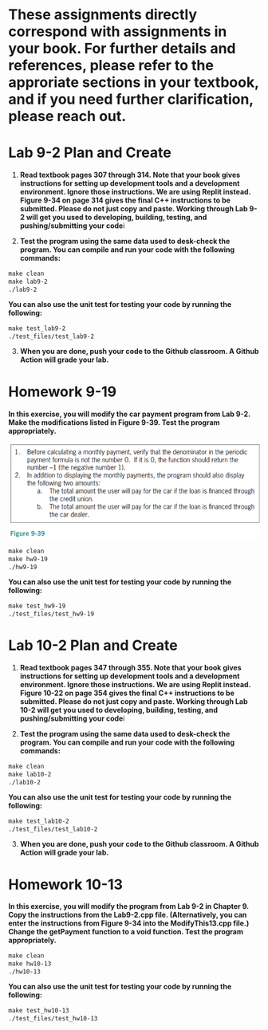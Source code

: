 # These assignments directly correspond with assignments in your book. For further details and references, please refer to the approriate sections in your textbook, and if you need further clarification, please reach out.

# Lab 9-2 Plan and Create

1. **Read textbook pages 307 through 314. Note that your book gives instructions for setting up development tools and a development environment. Ignore those instructions. We are using Replit instead. Figure 9-34 on page 314 gives the final C++ instructions to be submitted. Please do not just copy and paste. Working through Lab 9-2 will get you used to developing, building, testing, and pushing/submitting your code**i

2. **Test the program using the same data used to desk-check the program. You can compile and run your code with the following commands:**
```
make clean
make lab9-2
./lab9-2
```
**You can also use the unit test for testing your code by running the following:** 
``` 
make test_lab9-2
./test_files/test_lab9-2
```

3. **When you are done, push your code to the Github classroom. A Github Action will grade your lab.**

# Homework 9-19

**In this exercise, you will modify the car payment program from Lab 9-2. Make the modifications listed in Figure 9-39. Test the program appropriately.**

![Figure 9-39](images/figure9-39.png)


```
make clean
make hw9-19
./hw9-19
```
**You can also use the unit test for testing your code by running the following:** 
``` 
make test_hw9-19
./test_files/test_hw9-19
```


# Lab 10-2 Plan and Create

1. **Read textbook pages 347 through 355. Note that your book gives instructions for setting up development tools and a development environment. Ignore those instructions. We are using Replit instead. Figure 10-22 on page 354 gives the final C++ instructions to be submitted. Please do not just copy and paste. Working through Lab 10-2 will get you used to developing, building, testing, and pushing/submitting your code**i

2. **Test the program using the same data used to desk-check the program. You can compile and run your code with the following commands:**
```
make clean
make lab10-2
./lab10-2
```
**You can also use the unit test for testing your code by running the following:** 
``` 
make test_lab10-2
./test_files/test_lab10-2
```

3. **When you are done, push your code to the Github classroom. A Github Action will grade your lab.**

# Homework 10-13

**In this exercise, you will modify the program from Lab 9-2 in Chapter 9. Copy the instructions from the Lab9-2.cpp file. (Alternatively, you can enter the instructions from Figure 9-34 into the ModifyThis13.cpp file.) Change the getPayment function to a void function. Test the program appropriately.**

```
make clean
make hw10-13
./hw10-13
```
**You can also use the unit test for testing your code by running the following:** 
``` 
make test_hw10-13
./test_files/test_hw10-13
```